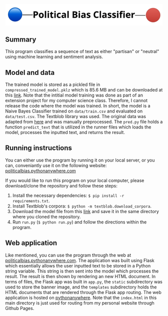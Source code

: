 ![header image](static/banner.png)

## Summary

This program classifies a sequence of text as either "partisan" or "neutral" using machine learning and sentiment analysis. 

## Model and data

The trained model is stored as a pickled file in `compressed_trained_model.pklz` which is 85.6 MB and can be downloaded at this [link](https://drive.google.com/file/d/1-GpghIfWqZcTR-KNek-Jj2T3pKzVbgE_/view?usp=sharing).  Note that the intitial model training was done as part of an extension project for my computer science class. Therefore, I cannot release the code where the model was trained. In short, the model is a Naive Bayes Classifier trained on `data/train.csv` and evaluated on `data/test.csv`. The Textblob library was used. The original data was adapted from [here](https://www.kaggle.com/crowdflower/political-social-media-posts) and was manually preprocessed. The `pred.py` file holds a function `predict_text` that is utilized in the runner files which loads the model, processes the inputted text, and returns the result. 

## Running instructions

You can either use the program by running it on your local server, or you can, conveniantly use it on the following website: [politicalbias.pythonanywhere.com](http://politicalbias.pythonanywhere.com/) 

If you would like to run this program on your local computer, please download/clone the repository and follow these steps: 

1. Install the necessary dependencies: `$ pip install -r requirements.txt`. 
2. Install Textblob's corpora: `$ python -m textblob.download_corpora`. 
3. Download the model file from this [link](https://drive.google.com/file/d/1-GpghIfWqZcTR-KNek-Jj2T3pKzVbgE_/view?usp=sharing) and save it in the same directory where you cloned the repository. 
4. Run `run.py` (`$ python run.py`) and follow the directions within the program. 

## Web application

Like mentioned, you can use the program through the web at [politicalbias.pythonanywhere.com](http://politicalbias.pythonanywhere.com/). The application was built using Flask which essentially allows the user inputted text to be stored in a Python string variable. This string is then sent into the model which processes the result. The result is then shown by rendering an new HTML document. In terms of files, the Flask app was built in `app.py`, the `static` subdirectory was used to store the banner image, and the `templates` subdirectory holds the HTML documents that are rendered through the Flask app routing.  The web application is hosted on [pythonanywhere](https://www.pythonanywhere.com/). Note that the `index.html` in this main directory is just used for routing from my personal website through Github Pages. 
